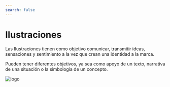 ```yaml
---
search: false
---
```


# Ilustraciones

Las Ilustraciones tienen como objetivo comunicar, transmitir ideas, sensaciones y sentimiento a la vez que crean una identidad a la marca.

Pueden tener diferentes objetivos, ya sea como apoyo de un texto, narrativa de una situación o la simbología de un concepto.

<img src="https://cloud.modyocdn.com/uploads/3da4491e-8ed4-4735-b6cf-a7938f19c8b0/original/elefante_1.png" alt="logo" class="img-fluid">	